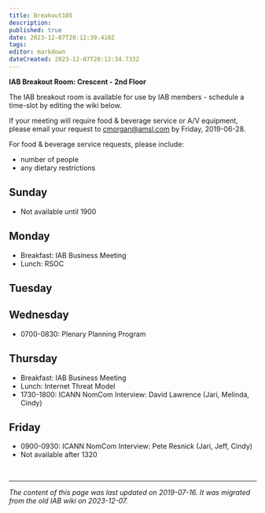 ```yaml
---
title: Breakout105
description: 
published: true
date: 2023-12-07T20:12:39.410Z
tags: 
editor: markdown
dateCreated: 2023-12-07T20:12:34.733Z
---
```


**IAB Breakout Room: Crescent - 2nd Floor**

The IAB breakout room is available for use by IAB members - schedule a time-slot by editing the wiki below.

If your meeting will require food & beverage service or A/V equipment, please email your request to cmorgan@amsl.com by Friday, 2019-06-28.

For food & beverage service requests, please include:

- number of people
- any dietary restrictions

## Sunday
- Not available until 1900
## Monday
- Breakfast: IAB Business Meeting
- Lunch: RSOC
## Tuesday
## Wednesday
- 0700-0830: Plenary Planning Program
## Thursday
- Breakfast: IAB Business Meeting
- Lunch: Internet Threat Model
- 1730-1800: ICANN NomCom Interview: David Lawrence (Jari, Melinda, Cindy)
## Friday
- 0900-0930: ICANN NomCom Interview: Pete Resnick (Jari, Jeff, Cindy)
- Not available after 1320

&nbsp;
&nbsp;
&nbsp;

---

*The content of this page was last updated on 2019-07-16. It was migrated from the old IAB wiki on 2023-12-07.*
